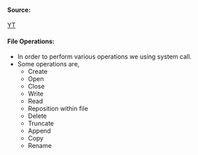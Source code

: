 #### Source:
[YT](https://www.youtube.com/watch?v=Lhr48wCtvKU&list=PLXj4XH7LcRfDrdQuJTHIPmKMpa7eYVaPm&index=76)

#### File Operations:

* In order to perform various operations we using system call.
* Some operations are,
	* Create
	* Open
	* Close
	* Write
	* Read
	* Reposition within file
	* Delete
	* Truncate
	* Append
	* Copy
	* Rename
